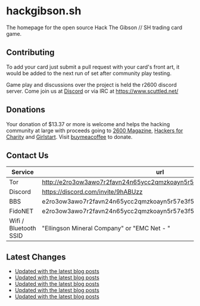 # hackgibson.sh
The homepage for the open source Hack The Gibson // SH trading card game.


## Contributing

To add your card just submit a pull request with your card's front art, it would be added to the next run of set after community play testing.

Game play and discussions over the project is held the r2600 discord server. Come join us at [Discord](https://discord.com/invite/9hABUzz) or via IRC at https://www.scuttled.net/


## Donations

Your donation of $13.37 or more is welcome and helps the hacking community at large with proceeds going to [2600 Magazine](https://2600.com/), [Hackers for Charity](https://hackersforcharity.org) and [Girlstart](https://girlstart.org).  Visit [buymeacoffee](https://www.buymeacoffee.com/hackgibson.sh) to donate.


## Contact Us

Service | url
-|-
Tor | http://e2ro3ow3awo7r2favn24n65ycc2qmzkoayn5r57e3f56nvjwdcgg32ad.onion
Discord | https://discord.com/invite/9hABUzz
BBS | e2ro3ow3awo7r2favn24n65ycc2qmzkoayn5r57e3f56nvjwdcgg32ad.onion:23
FidoNET | e2ro3ow3awo7r2favn24n65ycc2qmzkoayn5r57e3f56nvjwdcgg32ad.onion:24554
Wifi / Bluetooth SSID | "Ellingson Mineral Company" or "EMC Net - <fidonet address>"

## Latest Changes
<!-- BLOG-POST-LIST:START -->
- [Updated with the latest blog posts](https://github.com/DFW2600/hackgibson.sh/commit/56683fab1926df9e78ea28b43ae226431c651b7c)
- [Updated with the latest blog posts](https://github.com/DFW2600/hackgibson.sh/commit/7b0b38eaf19b54a5a3907bd81dd9cab19846ed63)
- [Updated with the latest blog posts](https://github.com/DFW2600/hackgibson.sh/commit/fae243ee6f927f7c6fc029f807b934fe15c03573)
- [Updated with the latest blog posts](https://github.com/DFW2600/hackgibson.sh/commit/00b0fd0127d1294125b96b6b4c4b5e668042c855)
- [Updated with the latest blog posts](https://github.com/DFW2600/hackgibson.sh/commit/0fd22df62a40cce98c361189d7d5f5be6a87a274)
<!-- BLOG-POST-LIST:END -->
